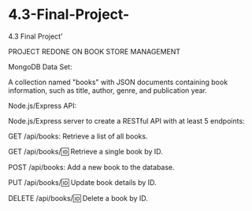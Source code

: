 # 4.3-Final-Project-
4.3 Final Project'  

 PROJECT REDONE ON BOOK STORE MANAGEMENT

MongoDB Data Set:

A collection named "books" with JSON documents containing book information, such as title, author, genre, and publication year.

Node.js/Express API:

Node.js/Express server to create a RESTful API with at least 5 endpoints:

GET /api/books: Retrieve a list of all books.

GET /api/books/:id: Retrieve a single book by ID.

POST /api/books: Add a new book to the database.

PUT /api/books/:id: Update book details by ID.

DELETE /api/books/:id: Delete a book by ID.
